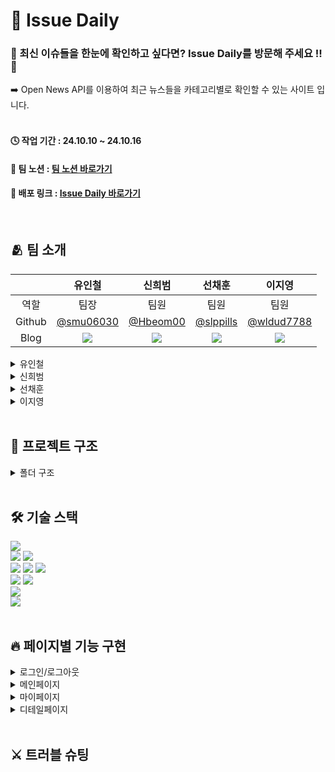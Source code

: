 # 📰 Issue Daily
### 💫 최신 이슈들을 한눈에 확인하고 싶다면? Issue Daily를 방문해 주세요 !! 💫<br/>
<div> ➡️ Open News API를 이용하여 최근 뉴스들을 카테고리별로 확인할 수 있는 사이트 입니다.</div> <br/>

#### 🕓 작업 기간 : 24.10.10 ~ 24.10.16
#### 📆 팀 노션 : [팀 노션 바로가기](https://teamsparta.notion.site/12-12-caa0480ff85c4bf189770cfc7fe3b04d)
#### 🔗 배포 링크 : [Issue Daily 바로가기](https://issue-daily.vercel.app/)

<br/>

## 🫂 팀 소개

| | 유인철 | 신희범 | 선채훈 | 이지영 |
| :-------------: | :-------------: | :-------------: | :-------------: | :-------------: |
| 역할 | 팀장 | 팀원 | 팀원 | 팀원 |
| Github | <a href=https://github.com/smu06030> @smu06030 </a> | <a href=https://github.com/HBeom00> @Hbeom00 </a> | <a href=https://github.com/slppills> @slppills </a> | <a href=https://github.com/wldud7788> @wldud7788 </a> |
| Blog | <a href=https://mingos-habitat.tistory.com/> <img src="https://img.shields.io/badge/Tistory-000000?style=for-the-badge&logo=Tistory&logoColor=white&link=https://mingos-habitat.tistory.com/"> </a> | <a href=https://velog.io/@hbeom00> <img src="https://img.shields.io/badge/Velog-20C997?style=for-the-badge&logo=Velog&logoColor=white&link=https://velog.io/@hbeom00"> </a> | <a href=https://velog.io/@slppills> <img src="https://img.shields.io/badge/Velog-20C997?style=for-the-badge&logo=Velog&logoColor=white&link=https://velog.io/@slppills"> </a> | <a href=https://velog.io/@rooftop7788> <img src="https://img.shields.io/badge/Velog-20C997?style=for-the-badge&logo=Velog&logoColor=white&link=https://velog.io/@rooftop7788"> </a> |

<details>
<summary>유인철</summary>
 
 - 로그인/로그아웃
   - supabase auth를 활용한 로그인 기능 구현
   - 소셜 로그인(카카오, 구글) 기능 구현
</details>

<details>
<summary>신희범</summary>
 
 - 메인페이지
   - top 3 뉴스 데이터 - 캐러셀 기능 구현
   - 카테고리별 데이터 - 페이지네이션 기능 구현
</details>

<details>
<summary>선채훈</summary>
 
 - 디테일페이지
   - 뉴스 기사 디테일 페이지 제작
   - 댓글 기능 구현(CRUD)
</details>

<details>
<summary>이지영</summary>
 
 - 마이페이지
   - 프로필, 닉네임, 비밀번호 변경
   - 좋아요 기능 구현
</details>

<br/>

## 📂 프로젝트 구조

<details>
<summary>폴더 구조</summary>

```
📦src
 ┣ 📂app
 ┃ ┣ 📂(auth)
 ┃ ┃ ┣ 📂login
 ┃ ┃ ┃ ┗ 📜page.tsx
 ┃ ┃ ┣ 📂reset-password
 ┃ ┃ ┃ ┗ 📜page.tsx
 ┃ ┃ ┣ 📂signup
 ┃ ┃ ┃ ┗ 📜page.tsx
 ┃ ┃ ┣ 📂update-password
 ┃ ┃ ┃ ┗ 📜page.tsx
 ┃ ┃ ┣ 📜auth-layout.tsx
 ┃ ┃ ┗ 📜loading.tsx
 ┃ ┣ 📂(root)
 ┃ ┃ ┣ 📂(protected)
 ┃ ┃ ┃ ┗ 📂mypage
 ┃ ┃ ┃ ┃ ┗ 📜page.tsx
 ┃ ┃ ┗ 📂detail
 ┃ ┃ ┃ ┗ 📂[category]
 ┃ ┃ ┃ ┃ ┗ 📂[id]
 ┃ ┃ ┃ ┃ ┃ ┣ 📜AllComments.tsx
 ┃ ┃ ┃ ┃ ┃ ┣ 📜Comment.tsx
 ┃ ┃ ┃ ┃ ┃ ┣ 📜Comments.tsx
 ┃ ┃ ┃ ┃ ┃ ┣ 📜MyComments.tsx
 ┃ ┃ ┃ ┃ ┃ ┗ 📜page.tsx
 ┃ ┣ 📂api
 ┃ ┃ ┣ 📂login
 ┃ ┃ ┃ ┗ 📜route.ts
 ┃ ┃ ┣ 📂logout
 ┃ ┃ ┃ ┗ 📜route.ts
 ┃ ┃ ┣ 📂signup
 ┃ ┃ ┃ ┗ 📜route.ts
 ┃ ┃ ┗ 📜auth.ts
 ┃ ┣ 📂auth
 ┃ ┃ ┗ 📂callback
 ┃ ┃ ┃ ┗ 📜route.ts
 ┃ ┣ 📂fonts
 ┃ ┃ ┣ 📜GeistMonoVF.woff
 ┃ ┃ ┣ 📜GeistVF.woff
 ┃ ┃ ┗ 📜PretendardVariable.woff2
 ┃ ┣ 📜favicon.ico
 ┃ ┣ 📜globals.css
 ┃ ┣ 📜layout.tsx
 ┃ ┣ 📜page.tsx
 ┃ ┗ 📜providers.tsx
 ┣ 📂components
 ┃ ┣ 📂common
 ┃ ┃ ┣ 📂Button
 ┃ ┃ ┃ ┣ 📜GoogleButton.tsx
 ┃ ┃ ┃ ┣ 📜KakaoButton.tsx
 ┃ ┃ ┃ ┗ 📜LogoutButton.tsx
 ┃ ┃ ┣ 📂Form
 ┃ ┃ ┃ ┣ 📜LoginForm.tsx
 ┃ ┃ ┃ ┣ 📜ResetPasswordForm.tsx
 ┃ ┃ ┃ ┣ 📜SignUpForm.tsx
 ┃ ┃ ┃ ┗ 📜UpdatePasswordForm.tsx
 ┃ ┃ ┗ 📂InputFeild
 ┃ ┃ ┃ ┗ 📜InputField.tsx
 ┃ ┣ 📂layout
 ┃ ┃ ┣ 📜Footer.tsx
 ┃ ┃ ┗ 📜Header.tsx
 ┃ ┣ 📂likes
 ┃ ┃ ┗ 📜LikeButton.tsx
 ┃ ┣ 📂mainPage
 ┃ ┃ ┣ 📜CategoryNewsCard.tsx
 ┃ ┃ ┣ 📜CategoryNewsList.tsx
 ┃ ┃ ┣ 📜TopNewsCard.tsx
 ┃ ┃ ┗ 📜TopNewsList.tsx
 ┃ ┗ 📂mypage
 ┃ ┃ ┣ 📜Card.tsx
 ┃ ┃ ┣ 📜Comment.tsx
 ┃ ┃ ┣ 📜Likes.tsx
 ┃ ┃ ┣ 📜Modal.tsx
 ┃ ┃ ┗ 📜Profile.tsx
 ┣ 📂providers
 ┃ ┗ 📜userStoreProvider.tsx
 ┣ 📂public
 ┃ ┣ 📂images
 ┃ ┃ ┣ 📜default_img.jpg
 ┃ ┃ ┗ 📜default_profile.jpeg
 ┃ ┣ 📜google.png
 ┃ ┣ 📜kakao.png
 ┃ ┗ 📜news_image.jpg
 ┣ 📂serverActions
 ┃ ┣ 📜newsApi.ts
 ┃ ┗ 📜profileActions.ts
 ┣ 📂store
 ┃ ┗ 📜user-store.ts
 ┣ 📂types
 ┃ ┣ 📜comment.ts
 ┃ ┣ 📜mypageTypes.ts
 ┃ ┗ 📜newsInfo.ts
 ┣ 📂utils
 ┃ ┣ 📂category
 ┃ ┃ ┗ 📜categoryArr.ts
 ┃ ┣ 📂supabase
 ┃ ┃ ┣ 📜client.ts
 ┃ ┃ ┣ 📜middleware.ts
 ┃ ┃ ┣ 📜profileService.ts
 ┃ ┃ ┗ 📜server.ts
 ┃ ┗ 📜teamInfo.ts
 ┗ 📜middleware.ts
```

</details>

<br/>


## 🛠️ 기술 스택

<div><img src="https://img.shields.io/badge/Figma-F24E1E?style=for-the-badge&logo=Figma&logoColor=white"></div>
<div>
<img src="https://img.shields.io/badge/Prettier-F7B93E?style=for-the-badge&logo=Prettier&logoColor=white">
<img src="https://img.shields.io/badge/Eslint-4B32C3?style=for-the-badge&logo=Eslint&logoColor=white">
</div>
<div>
<img src="https://img.shields.io/badge/Next.js-000000?style=for-the-badge&logo=Next.js&logoColor=white">
<img src="https://img.shields.io/badge/TypeScript-007ACC?style=for-the-badge&logo=typescript&logoColor=white">
<img src="https://img.shields.io/badge/Tailwind CSS-06B6D4?style=for-the-badge&logo=Tailwind CSS&logoColor=white">
</div>
<div>
<img src="https://img.shields.io/badge/Git-F05032?style=for-the-badge&logo=Git&logoColor=white">
<img src="https://img.shields.io/badge/Github-181717?style=for-the-badge&logo=Github&logoColor=white">
</div>
<div><img src="https://img.shields.io/badge/Supabase-181818?style=for-the-badge&logo=supabase&logoColor=white"></div>
<div><img src="https://img.shields.io/badge/Vercel-000000?style=for-the-badge&logo=Vercel&logoColor=white"></div>

<br/>

## 🔥 페이지별 기능 구현

<details>
<summary>로그인/로그아웃</summary>
 
 ![screencapture-localhost-3000-login-2024-10-17-04_04_20](https://github.com/user-attachments/assets/0edda5ac-7c4f-4495-b332-dcfc61c88438)

</details>

<details>
<summary>메인페이지</summary>
 
![screencapture-localhost-3000-2024-10-17-04_05_28](https://github.com/user-attachments/assets/25563e16-8c2d-4a6a-a8ff-8e60bd4e3ceb)

</details>

<details>
<summary>마이페이지</summary>
 
![screencapture-localhost-3000-mypage-2024-10-17-04_12_41](https://github.com/user-attachments/assets/d7005a9b-ecae-429b-8f54-390498b5141c)

</details>

<details>
<summary>디테일페이지</summary>
 
![screencapture-localhost-3000-detail-entertainment-daff7c48b7e58c6d11004415016243a7-2024-10-17-04_13_24](https://github.com/user-attachments/assets/340859df-2668-4b55-9b41-11dd78d4c9a1)

</details>

<br/>

## ⚔️ 트러블 슈팅
